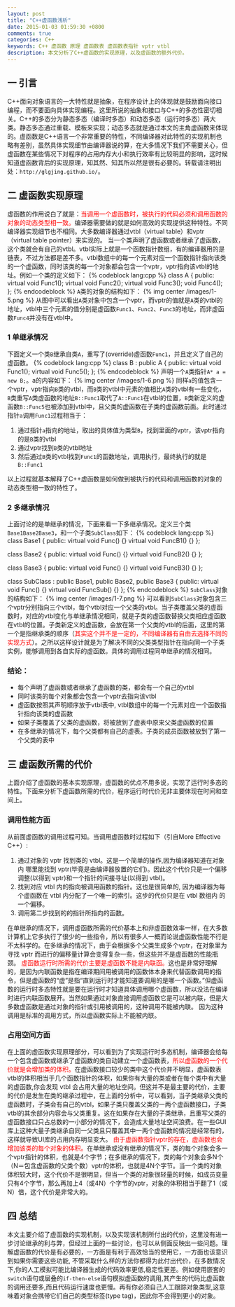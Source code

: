```yaml
---
layout: post
title: "C++虚函数浅析"
date: 2015-01-03 01:59:30 +0800
comments: true
categories: C++
keywords: C++ 虚函数 原理 虚函数表 虚函数表指针 vptr vtbl
description: 本文分析了C++虚函数的实现原理，以及虚函数的额外代价。
---
```

<h2>一 引言</h2>
C++面向对象语言的一大特性就是抽象，在程序设计上的体现就是鼓励面向接口编程，而不要面向具体实现编程。这里所说的抽象和接口与C++的多态性密切相关。C++的多态分为静态多态（编译时多态）和动态多态（运行时多态）两大类。静态多态通过重载、模板来实现；动态多态就是通过本文的主角虚函数来体现的。虚函数是C++语言一个非常重要的特性，不同编译器对此特性的实现机制也略有差别，虽然具体实现细节由编译器说的算，在大多情况下我们不需要关心，但虚函数在某些情况下对程序的占用内存大小和执行效率有比较明显的影响，这时候知道虚函数背后的实现原理，知其然、知其所以然是很有必要的。转载请注明出处：<code>http://glgjing.github.io/</code>。<!-- more -->
<h2>二 虚函数实现原理</h2>
虚函数的作用说白了就是：<font color="red">当调用一个虚函数时，被执行的代码必须和调用函数的对象的动态类型相一致。</font>编译器需要做的就是如何高效的实现提供这种特性。不同编译器实现细节也不相同。大多数编译器通过vtbl（virtual table）和vptr（virtual table pointer）来实现的。
当一个类声明了虚函数或者继承了虚函数，这个类就会有自己的vtbl。vtbl实际上就是一个函数指针数组，有的编译器用的是链表，不过方法都是差不多。vtbl数组中的每一个元素对应一个函数指针指向该类的一个虚函数，同时该类的每一个对象都会包含一个vptr，vptr指向该vtbl的地址。例如一个类的定义如下：
{% codeblock lang:cpp %}
class A {
public:
  virtual void Func1();
  virtual void Func2();
  virtual void Func3();
  void Func4();
};
{% endcodeblock %}
<code>A</code>类的对象的结构如下：
{% img center /images/1-5.png %}
从图中可以看出<code>A</code>类对象中包含一个vptr，而vptr的值就是<code>A</code>类的vtbl的地址，vtbl中三个元素的值分别是虚函数<code>Func1</code>、<code>Func2</code>、<code>Func3</code>的地址，而非虚函数<code>Func4</code>并没有在vtbl中。
<h3>1 单继承情况</h3>
下面定义一个类<code>B</code>继承自类<code>A</code>，重写了(override)虚函数<code>Func1</code>，并且定义了自己的虚函数。
{% codeblock lang:cpp %}
class B : public A {
public:
  virtual void Func1();
  virtual void Func5();
};
{% endcodeblock %}
声明一个<code>A</code>类指针<code>A* a = new B;</code>。a的内容如下：
{% img center /images/1-6.png %}
同样<code>a</code>的值包含一个vptr，vptr指向<code>B</code>类的vtbl，而<code>B</code>类的vtbl中元素的值相比<code>A</code>类的vtbl有一些变化，<code>B</code>类重写<code>A</code>类虚函数的地址<code>B::Func1</code>取代了<code>A::Func1</code>在vtbl的位置，<code>B</code>类新定义的虚函数<code>B::Func5</code>也被添加到vtbl中，且父类的虚函数在子类的虚函数前面。此时通过指针<code>a</code>调用<code>Func1</code>过程相当于：
<ol>
  <li>通过指针<code>a</code>指向的地址，取出的具体值为类型<code>B</code>，找到里面的vptr，该vptr指向的是<code>B</code>类的vtbl</li>
  <li>通过vptr找到<code>B</code>类的vtbl地址</li>
  <li>然后通过<code>B</code>类的vtbl找到<code>Func1</code>的函数地址，调用执行，最终执行的就是<code>B::Func1</code></li>
</ol>
以上过程就基本解释了C++虚函数是如何做到被执行的代码和调用函数的对象的动态类型相一致的特性了。
<h3>2 多继承情况</h3>
上面讨论的是单继承的情况，下面来看一下多继承情况。定义三个类<code>Base1</code><code>Base2</code><code>Base3</code>，和一个子类<code>SubClass</code>如下：
{% codeblock lang:cpp %}
class Base1 {
public:
  virtual void Func() {}
  virtual void FuncB1() {}
};

class Base2 {
public:
  virtual void Func() {}
  virtual void FuncB2() {}
};

class Base3 {
public:
  virtual void Func() {}
  virtual void FuncB3() {}
};

class SubClass : public Base1, public Base2, public Base3 {
public:
  virtual void Func() {}
  virtual void FuncSub() {}
};
{% endcodeblock %}
<code>SubClass</code>对象的结构如下：
{% img center /images/1-7.png %}
可以看到<code>SubClass</code>对象包含三个vptr分别指向三个vtbl，每个vtbl对应一个父类的vtbl。当子类覆盖父类的虚函数时，对应的vtbl变化与单继承情况相同，就是子类的虚函数替换父类相应虚函数在vtbl的位置。子类新定义的虚函数，会放在第一个父类的vtbl的后面，这里的第一个是指继承类的顺序（<font color="red">其实这个并不是一定的，不同编译器有自由去选择不同的实现方式</font>）。之所以这样设计就是为了解决不同的父类类型指针在指向同一个子类实例，能够调用到各自实际的虚函数。具体的调用过程同单继承的情况相同。
<h3>结论：</h3>
<ul>
  <li>每个声明了虚函数或者继承了虚函数的类，都会有一个自己的vtbl</li>
  <li>同时该类的每个对象都会包含一个vptr去指向该vtbl</li>
  <li>虚函数按照其声明顺序放于vtbl表中, vtbl数组中的每一个元素对应一个函数指针指向该类的虚函数</li>
  <li>如果子类覆盖了父类的虚函数，将被放到了虚表中原来父类虚函数的位置</li>
  <li>在多继承的情况下，每个父类都有自己的虚表。子类的成员函数被放到了第一个父类的表中</li>
</ul>
<h2>三 虚函数所需的代价</h2>
上面介绍了虚函数的基本实现原理，虚函数的优点不用多说，实现了运行时多态的特性。下面来分析下虚函数所需的代价，程序运行时代价无非主要体现在时间和空间上。
<h3>调用性能方面</h3>
从前面虚函数的调用过程可知。当调用虚函数时过程如下（引自More Effective C++）:
<ol>
  <li>通过对象的 vptr 找到类的 vtbl。这是一个简单的操作,因为编译器知道在对象内 哪里能找到 vptr(毕竟是由编译器放置的它们)。因此这个代价只是一个偏移调整(以得到 vptr)和一个指针的间接寻址(以得到 vtbl)。</li>
  <li>找到对应 vtbl 内的指向被调用函数的指针。这也是很简单的, 因为编译器为每个虚函数在 vtbl 内分配了一个唯一的索引。这步的代价只是在 vtbl 数组内 的一个偏移。</li>
  <li>调用第二步找到的的指针所指向的函数。</li>
</ol>
在单继承的情况下，调用虚函数所需的代价基本上和非虚函数效率一样，在大多数计算机上它多执行了很少的一些指令，所以有很多人一概而论说虚函数性能不行是不太科学的。在多继承的情况下，由于会根据多个父类生成多个vptr，在对象里为寻找 vptr 而进行的偏移量计算会变得复杂一些，但这些并不是虚函数的性能瓶颈。
<font color="red">虚函数运行时所需的代价主要是虚函数不能是内联函。</font>这也是非常好理解的，是因为内联函数是指在编译期间用被调用的函数体本身来代替函数调用的指令，但是虚函数的“虚”是指“直到运行时才能知道要调用的是哪一个函数。”但虚函数的运行时多态特性就是要在运行时才知道具体调用哪个虚函数，所以没法在编译时进行内联函数展开。当然如果通过对象直接调用虚函数它是可以被内联，但是大多数虚函数是通过对象的指针或引用被调用的，这种调用不能被内联。 因为这种调用是标准的调用方式，所以虚函数实际上不能被内联。
<h3>占用空间方面</h3>
在上面的虚函数实现原理部分，可以看到为了实现运行时多态机制，编译器会给每一个包含虚函数或继承了虚函数的类自动建立一个虚函数表，<font color="red">所以虚函数的一个代价就是会增加类的体积。</font>在虚函数接口较少的类中这个代价并不明显，虚函数表vtbl的体积相当于几个函数指针的体积，如果你有大量的类或者在每个类中有大量的虚函数,你会发现 vtbl 会占用大量的地址空间。但这并不是最主要的代价，主要的代价是发生在类的继承过程中，在上面的分析中，可以看到，当子类继承父类的虚函数时，子类会有自己的vtbl，如果子类只覆盖父类的一两个虚函数接口，子类vtbl的其余部分内容会与父类重复。这在如果存在大量的子类继承，且重写父类的虚函数接口只占总数的一小部分的情况下，会造成大量地址空间浪费。在一些GUI库上这种大量子类继承自同一父类且只覆盖其中一两个虚函数的情况是经常有的，这样就导致UI库的占用内存明显变大。
<font color="red">由于虚函数指针vptr的存在，虚函数也会增加该类的每个对象的体积。</font>在单继承或没有继承的情况下，类的每个对象会多一个vptr指针的体积，也就是4个字节；在多继承的情况下，类的每个对象会多N个（N＝包含虚函数的父类个数）vptr的体积，也就是4N个字节。当一个类的对象体积较大时，这个代价不是很明显，但当一个类的对象很轻量的时候，如成员变量只有4个字节，那么再加上4（或4N）个字节的vptr，对象的体积相当于翻了1（或N）倍，这个代价是非常大的。
<h2>四 总结</h2>
本文主要介绍了虚函数的实现机制，以及实现该机制所付出的代价，这里没有进一步讨论继承的利与弊，但经过上面的一些讨论，也可以从侧面反映出一些问题。理解虚函数的代价是有必要的，一方面是有利于高效恰当的使用它，一方面也该意识到如果你需要这些功能, 不管采取什么样的方法你都得为此付出代价，在多数情况下,你的人工模拟可能比编译器生成的代码效率更低,稳定性更差。例如使用嵌套的<code>switch</code>语句或层叠的<code>if-then-else</code>语句模拟虚函数的调用,其产生的代码比虚函数的调用还要多,而且代码运行速度也更慢。再有你必须自己人工跟踪对象类型,这意味着对象会携带它们自己的类型标签(type tag)，因此你不会得到更小的对象。